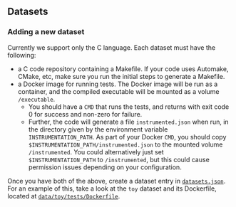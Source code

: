 ## Datasets

### Adding a new dataset

Currently we support only the C language. Each dataset must have the following:
- a C code repository containing a Makefile. If your code uses Automake, CMake, etc, make sure you run the initial steps to generate a Makefile.
- a Docker image for running tests. The Docker image will be run as a container, and the compiled executable will be mounted as a volume `/executable`.
    - You should have a `CMD` that runs the tests, and returns with exit code 0 for success and non-zero for failure.
    - Further, the code will generate a file `instrumented.json` when run, in the directory given by the environment variable `INSTRUMENTATION_PATH`. As part of your Docker `CMD`, you should copy `$INSTRUMENTATION_PATH/instrumented.json` to the mounted volume `/instrumented`. You could alternatively just set `$INSTRUMENTATION_PATH` to `/instrumented`, but this could cause permission issues depending on your configuration.

Once you have both of the above, create a dataset entry in [`datasets.json`](data/datasets.json). For an example of this, take a look at the `toy` dataset and its Dockerfile, located at [`data/toy/tests/Dockerfile`](data/toy/tests/Dockerfile).
